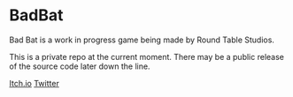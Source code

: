 # BadBat
Bad Bat is a work in progress game being made by Round Table Studios.

This is a private repo at the current moment. There may be a public release of the source code later down the line. 

[Itch.io](https://round-table-studios.itch.io/)
[Twitter](https://twitter.com/RoundTableStu)
